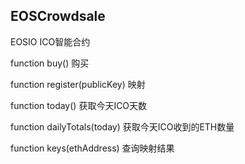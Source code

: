 ## EOSCrowdsale

EOSIO ICO智能合约

function buy() 购买

function register(publicKey) 映射

function today() 获取今天ICO天数

function dailyTotals(today) 获取今天ICO收到的ETH数量

function keys(ethAddress) 查询映射结果

